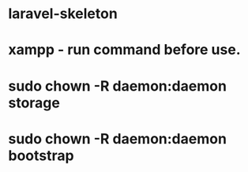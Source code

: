 # laravel-skeleton

# xampp - run command before use.

# sudo chown -R daemon:daemon storage

# sudo chown -R daemon:daemon bootstrap
